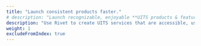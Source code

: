 ```yaml
---
title: "Launch consistent products faster."
# description: "Launch recognizable, enjoyable **UITS products & features faster**."
description: "Use Rivet to create UITS services that are accessible, usable, and consistent."
weight: 1
excludeFromIndex: true
---
```

